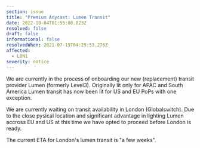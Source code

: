 ```yaml
---
section: issue
title: "Premium Anycast: Lumen Transit"
date: 2022-10-04T01:55:08.023Z
resolved: false
draft: false
informational: false
resolvedWhen: 2021-07-19T04:29:53.276Z
affected:
  - LON1
severity: notice
---
```

We are currently in the process of onboarding our new (replacement) transit provider Lumen (formerly Level3). Originally lit only for APAC and South America Lumen transit has now been lit for US and EU PoPs with one exception.



W﻿e are currently waiting on transit availability in London (Globalswitch). Due to the close pysical location and significant advantage in lighting Lumen accross EU and US at this time we have opted to proceed before London is ready.



T﻿he current ETA for London's lumen transit is "a few weeks".